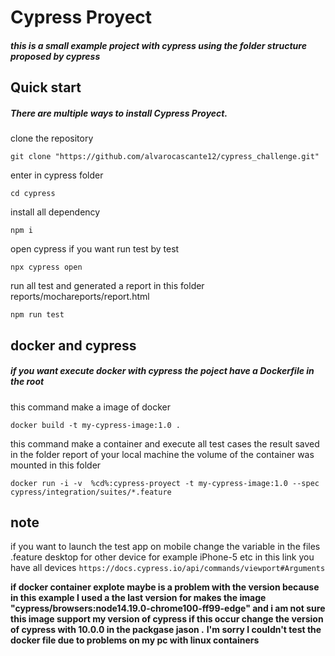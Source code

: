 # Cypress Proyect
##### this is a small example project with cypress using the folder structure proposed by cypress

## Quick start
#####  There are multiple ways to install Cypress Proyect.
clone the repository


    git clone "https://github.com/alvarocascante12/cypress_challenge.git"

enter in cypress folder


    cd cypress
install all dependency


    npm i
open cypress if you want run test by test


    npx cypress open

run all test and generated a report in this folder reports/mochareports/report.html

    npm run test

## docker and cypress
##### if you want execute docker with cypress the poject have a Dockerfile in the root

this command make a image of docker

    docker build -t my-cypress-image:1.0 .
this command make a container and execute all test cases the result saved in the folder report of your local machine the volume of the container was mounted in this folder



    docker run -i -v  %cd%:cypress-proyect -t my-cypress-image:1.0 --spec cypress/integration/suites/*.feature

## note
if you want to launch the test app on mobile change the variable in the files .feature desktop for other device for example iPhone-5 etc in this link you have all devices
`https://docs.cypress.io/api/commands/viewport#Arguments`


**if docker container explote maybe is a problem with the version because in this example I used a the last version for makes the image "cypress/browsers:node14.19.0-chrome100-ff99-edge" and i am not sure this image support my version of cypress if this occur change the version of cypress with 10.0.0 in the packgase jason .**
**I'm sorry I couldn't test the docker file due to problems on my pc with linux containers**
